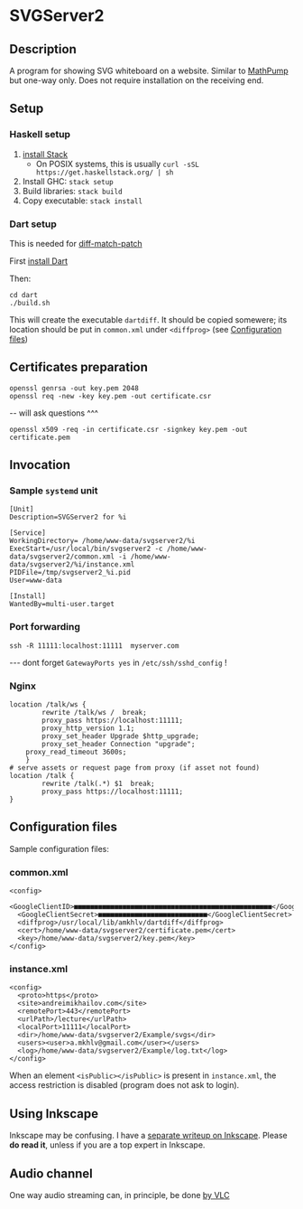 # SVGServer2

## Description

A program for showing SVG whiteboard on a website. Similar to [MathPump](https://github.com/amkhlv/mathpump3) but one-way only.
Does not require installation on the receiving end.


## Setup

### Haskell setup

1. [install Stack](https://haskell-lang.org/get-started)
	* On POSIX systems, this is usually `curl -sSL https://get.haskellstack.org/ | sh`
2. Install GHC: `stack setup`
3. Build libraries: `stack build`
4. Copy executable: `stack install`

### Dart setup

This is needed for [diff-match-patch](https://github.com/google/diff-match-patch)

First [install Dart](https://dart.dev/get-dart)

Then:

    cd dart
    ./build.sh

This will create the executable `dartdiff`. It should be copied somewere; 
its location should be put in `common.xml` under `<diffprog>`
(see [Configuration files](#configuration-files))

## Certificates preparation

    openssl genrsa -out key.pem 2048
    openssl req -new -key key.pem -out certificate.csr

-- will ask questions ^^^

    openssl x509 -req -in certificate.csr -signkey key.pem -out certificate.pem

## Invocation

### Sample `systemd` unit

    [Unit]
    Description=SVGServer2 for %i
    
    [Service]
    WorkingDirectory= /home/www-data/svgserver2/%i
    ExecStart=/usr/local/bin/svgserver2 -c /home/www-data/svgserver2/common.xml -i /home/www-data/svgserver2/%i/instance.xml
    PIDFile=/tmp/svgserver2_%i.pid
    User=www-data
    
    [Install]
    WantedBy=multi-user.target

### Port forwarding

    ssh -R 11111:localhost:11111  myserver.com

--- dont forget `GatewayPorts yes` in `/etc/ssh/sshd_config` !

### Nginx

    location /talk/ws {
            rewrite /talk/ws /  break;
            proxy_pass https://localhost:11111;
            proxy_http_version 1.1;
            proxy_set_header Upgrade $http_upgrade;
            proxy_set_header Connection "upgrade";
        proxy_read_timeout 3600s;
        }
    # serve assets or request page from proxy (if asset not found)
    location /talk {
            rewrite /talk(.*) $1  break;
            proxy_pass https://localhost:11111;
    }

## Configuration files

Sample configuration files:

### common.xml

    <config>
      <GoogleClientID>■■■■■■■■■■■■■■■■■■■■■■■■■■■■■■■■■■■■■■■■■■■■■■■■■</GoogleClientID>
      <GoogleClientSecret>■■■■■■■■■■■■■■■■■■■■■■■■■■■</GoogleClientSecret>
      <diffprog>/usr/local/lib/amkhlv/dartdiff</diffprog>
      <cert>/home/www-data/svgserver2/certificate.pem</cert>
      <key>/home/www-data/svgserver2/key.pem</key>
    </config>

### instance.xml

    <config>
      <proto>https</proto>
      <site>andreimikhailov.com</site>
      <remotePort>443</remotePort>
      <urlPath>/lecture</urlPath>
      <localPort>11111</localPort>
      <dir>/home/www-data/svgserver2/Example/svgs</dir>
      <users><user>a.mkhlv@gmail.com</user></users>
      <log>/home/www-data/svgserver2/Example/log.txt</log>
    </config>

When an element `<isPublic></isPublic>` is present in `instance.xml`, the access restriction is disabled (program does not ask to login).

## Using Inkscape

Inkscape may be confusing. I have a [separate writeup on Inkscape](https://github.com/amkhlv/mathpump3/blob/master/docs/inkscape.md).
Please __do read it__, unless if you are a top expert in Inkscape.


## Audio channel

One way audio streaming can, in principle, be done
[by VLC](https://github.com/amkhlv/usr/blob/master/share/notes/audio-video/VLC.md)
